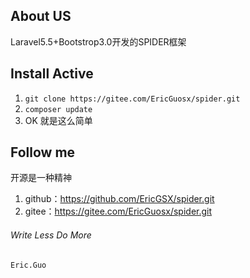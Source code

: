 ## About US
Laravel5.5+Bootstrop3.0开发的SPIDER框架
## Install Active
1. ```git clone https://gitee.com/EricGuosx/spider.git```
2. ``` composer update ```
3. OK 就是这么简单
## Follow me
开源是一种精神
1. github：https://github.com/EricGSX/spider.git
2. gitee：https://gitee.com/EricGuosx/spider.git

###### Write Less Do More
    Eric.Guo